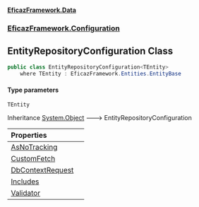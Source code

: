 #### [EficazFramework.Data](EficazFrameworkData.md 'EficazFramework Data')
### [EficazFramework.Configuration](EficazFrameworkData.md#EficazFramework.Configuration 'EficazFramework.Configuration')

## EntityRepositoryConfiguration<TEntity> Class

```csharp
public class EntityRepositoryConfiguration<TEntity>
    where TEntity : EficazFramework.Entities.EntityBase
```
#### Type parameters

<a name='EficazFramework.Configuration.EntityRepositoryConfiguration_TEntity_.TEntity'></a>

`TEntity`

Inheritance [System.Object](https://docs.microsoft.com/en-us/dotnet/api/System.Object 'System.Object') &#129106; EntityRepositoryConfiguration<TEntity>

| Properties | |
| :--- | :--- |
| [AsNoTracking](EficazFramework.Configuration/EntityRepositoryConfiguration_TEntity_/AsNoTracking.md 'EficazFramework.Configuration.EntityRepositoryConfiguration<TEntity>.AsNoTracking') | |
| [CustomFetch](EficazFramework.Configuration/EntityRepositoryConfiguration_TEntity_/CustomFetch.md 'EficazFramework.Configuration.EntityRepositoryConfiguration<TEntity>.CustomFetch') | |
| [DbContextRequest](EficazFramework.Configuration/EntityRepositoryConfiguration_TEntity_/DbContextRequest.md 'EficazFramework.Configuration.EntityRepositoryConfiguration<TEntity>.DbContextRequest') | |
| [Includes](EficazFramework.Configuration/EntityRepositoryConfiguration_TEntity_/Includes.md 'EficazFramework.Configuration.EntityRepositoryConfiguration<TEntity>.Includes') | |
| [Validator](EficazFramework.Configuration/EntityRepositoryConfiguration_TEntity_/Validator.md 'EficazFramework.Configuration.EntityRepositoryConfiguration<TEntity>.Validator') | |
